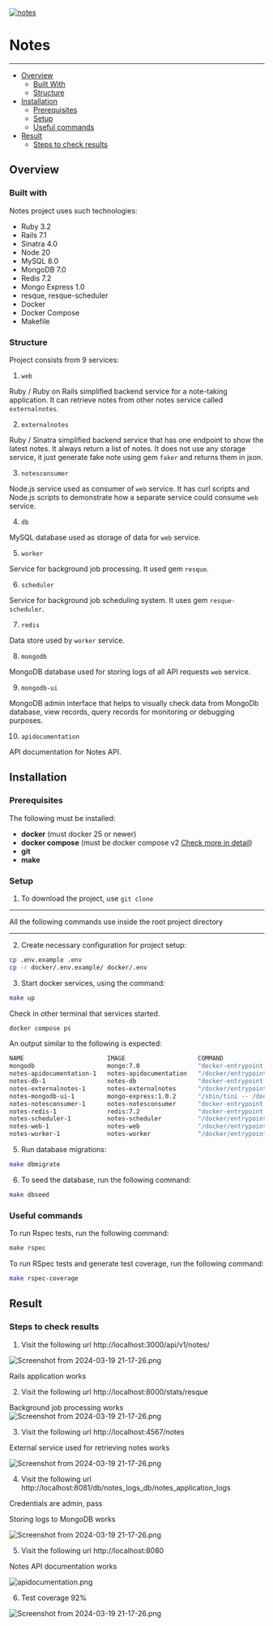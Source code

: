 [![notes](https://github.com/yhalapup/notes/actions/workflows/ci.yml/badge.svg)](https://github.com/yhalapup/notes/actions/workflows/ci.yml)

# Notes
***

- [Overview](#overview)
    - [Built With](#built-with)
    - [Structure](#structure)
- [Installation](#installation)
    - [Prerequisites](#prerequisites)
    - [Setup](#setup)
    - [Useful commands](#useful-commands)
- [Result](#result)
    - [Steps to check results](#steps-to-check-results)

## Overview

### Built with

Notes project uses such technologies:
- Ruby 3.2
- Rails 7.1
- Sinatra 4.0
- Node 20
- MySQL 8.0
- MongoDB 7.0
- Redis 7.2
- Mongo Express 1.0
- resque, resque-scheduler 
- Docker 
- Docker Compose
- Makefile

### Structure

Project consists from 9 services:

1. `web`

Ruby / Ruby on Rails simplified backend service for a note-taking application.
It can retrieve notes from other notes service called `externalnotes`.

2. `externalnotes`

Ruby / Sinatra simplified backend service that has one endpoint to show the latest notes.
It always return a list of notes.
It does not use any storage service, it just generate fake note using gem `faker` and returns them in json.

3. `notesconsumer`

Node.js service used as consumer of `web` service.
It has curl scripts and Node.js scripts to demonstrate how a separate service could consume `web` service.

4. `db`

MySQL database used as storage of data for `web` service.

5. `worker`

Service for background job processing. It used gem `resque`.

6. `scheduler`

Service for background job scheduling system.
It uses gem `resque-scheduler`.

7. `redis`

Data store used by `worker` service.

8. `mongodb`

MongoDB database used for storing logs of all API requests `web` service.

9. `mongodb-ui`

MongoDB admin interface that helps to visually check data from MongoDb database, 
view records, query records for monitoring or debugging purposes.

10. `apidocumentation`

API documentation for Notes API.

## Installation

### Prerequisites

The following  must be installed:
- **docker**              (must docker 25 or newer)
- **docker compose**      (must be docker compose v2  [Check more in detail](https://docs.docker.com/compose/migrate/)) 
- **git**
- **make**

### Setup

1.  To download the project, use `git clone`

***
All the following commands use inside the root project directory
***

2.  Create necessary configuration for project setup:

```bash
cp .env.example .env
cp -r docker/.env.example/ docker/.env
```

3. Start docker services, using the command:
 ```bash
make up 
```
Check in other terminal that services started.
```bash
docker compose ps
```
An output similar to the following is expected:
```bash
NAME                       IMAGE                    COMMAND                  SERVICE            CREATED          STATUS          PORTS
mongodb                    mongo:7.0                "docker-entrypoint.s…"   mongodb            19 seconds ago   Up 17 seconds   0.0.0.0:27017->27017/tcp, :::27017->27017/tcp
notes-apidocumentation-1   notes-apidocumentation   "/docker/entrypoints…"   apidocumentation   19 seconds ago   Up 17 seconds   0.0.0.0:8080->8080/tcp, :::8080->8080/tcp
notes-db-1                 notes-db                 "docker-entrypoint.s…"   db                 19 seconds ago   Up 17 seconds   0.0.0.0:3306->3306/tcp, :::3306->3306/tcp, 33060/tcp
notes-externalnotes-1      notes-externalnotes      "/docker/entrypoints…"   externalnotes      19 seconds ago   Up 17 seconds   0.0.0.0:4567->4567/tcp, :::4567->4567/tcp
notes-mongodb-ui-1         mongo-express:1.0.2      "/sbin/tini -- /dock…"   mongodb-ui         19 seconds ago   Up 17 seconds   0.0.0.0:8081->8081/tcp, :::8081->8081/tcp
notes-notesconsumer-1      notes-notesconsumer      "docker-entrypoint.s…"   notesconsumer      19 seconds ago   Up 17 seconds   
notes-redis-1              redis:7.2                "docker-entrypoint.s…"   redis              19 seconds ago   Up 17 seconds   0.0.0.0:6379->6379/tcp, :::6379->6379/tcp
notes-scheduler-1          notes-scheduler          "/docker/entrypoints…"   scheduler          18 seconds ago   Up 16 seconds   
notes-web-1                notes-web                "/docker/entrypoints…"   web                19 seconds ago   Up 17 seconds   0.0.0.0:3000->3000/tcp, :::3000->3000/tcp
notes-worker-1             notes-worker             "/docker/entrypoints…"   worker             18 seconds ago   Up 16 seconds   0.0.0.0:8000->8000/tcp, :::8000->8000/tcp
```

5. Run database migrations:
```bash
make dbmigrate
``` 
6. To seed the database, run the following command:
```bash
make dbseed
``` 

### Useful commands

To run Rspec tests, run the following command:
```bash
make rspec
```

To run RSpec tests and generate test coverage, run the following command:
```bash
make rspec-coverage
```

## Result

### Steps to check results

1. Visit the following url http://localhost:3000/api/v1/notes/

![Screenshot from 2024-03-19 21-17-26.png](./documentation/images/rails_application_works.png)

Rails application works

2. Visit the following url http://localhost:8000/stats/resque

Background job processing works
![Screenshot from 2024-03-19 21-17-26.png](./documentation/images/background_job_processing_works.png)


3. Visit the following url http://localhost:4567/notes

External service used for retrieving notes works

![Screenshot from 2024-03-19 21-17-26.png](./documentation/images/external_mock_service.png)

4. Visit the following url http://localhost:8081/db/notes_logs_db/notes_application_logs

Credentials are admin, pass

Storing logs to MongoDB works

![Screenshot from 2024-03-19 21-17-26.png](./documentation/images/mongo_admin.png)

5. Visit the following url http://localhost:8080

Notes API documentation works

![apidocumentation.png](./documentation/images/apidocumentation.png)

6. Test coverage 92%

![Screenshot from 2024-03-19 21-17-26.png](./documentation/images/coverage_report.png)
